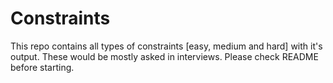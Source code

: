 # Constraints
This repo contains all types of constraints [easy, medium and hard] with it's output. These would be mostly asked in interviews. Please check README before starting.
